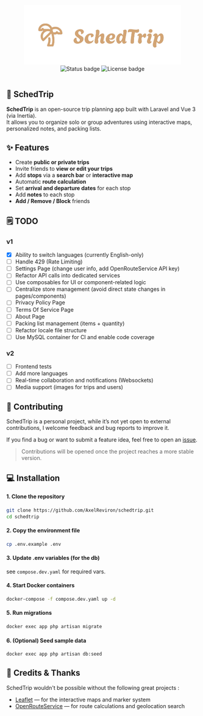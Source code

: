 <p align="center">
  <img src="/resources/assets/schedtrip-logo.png" alt="SchedTrip logo" width="412" />
  <br>
  <img src="https://img.shields.io/badge/status-work%20in%20progress-yellow" alt="Status badge" />
  <img src="https://img.shields.io/badge/license-MIT-green" alt="License badge" />
  <br>
  <img src="https://img.shields.io/badge/Laravel-12.x-red?logo=laravel&logoColor=red" alt=""/>
  <img src="https://img.shields.io/badge/Vue-3.x-41B883?logo=vue.js&logoColor=green" alt=""/>
  <img src="https://img.shields.io/badge/Inertia-2.x-blueviolet" alt=""/>
  <img src="https://img.shields.io/badge/Docker-Compose-blue?logo=docker" alt=""/>
  <img src="https://img.shields.io/badge/MySQL-8.x-white?logo=mysql&logoColor=white" alt=""/>
</p>

## 🌴 SchedTrip

**SchedTrip** is an open-source trip planning app built with Laravel and Vue 3 (via Inertia).  
It allows you to organize solo or group adventures using interactive maps, personalized notes, and packing lists.


## ✨ Features

- Create **public or private trips**
- Invite friends to **view or edit your trips**
- Add **stops** via a **search bar** or **interactive map**
- Automatic **route calculation**
- Set **arrival and departure dates** for each stop 
- Add **notes** to each stop
- **Add / Remove / Block** friends


## 🗒️ TODO
### v1
- [x] Ability to switch languages (currently English-only)
- [ ] Handle 429 (Rate Limiting)
- [ ] Settings Page (change user info, add OpenRouteService API key)
- [ ] Refactor API calls into dedicated services
- [ ] Use composables for UI or component-related logic
- [ ] Centralize store management (avoid direct state changes in pages/components)
- [ ] Privacy Policy Page
- [ ] Terms Of Service Page
- [ ] About Page
- [ ] Packing list management (items + quantity)
- [ ] Refactor locale file structure
- [ ] Use MySQL container for CI and enable code coverage

### v2
- [ ] Frontend tests
- [ ] Add more languages
- [ ] Real-time collaboration and notifications (Websockets)
- [ ] Media support (images for trips and users)

## 🤝 Contributing
SchedTrip is a personal project, while it’s not yet open to external contributions, I welcome feedback and bug reports to improve it.

If you find a bug or want to submit a feature idea, feel free to open an [issue](https://github.com/AxelReviron/schedtrip/issues).

> Contributions will be opened once the project reaches a more stable version.


## 💻 Installation

#### 1. Clone the repository
```bash
git clone https://github.com/AxelReviron/schedtrip.git
cd schedtrip
```

#### 2. Copy the environment file
```bash
cp .env.example .env
```

#### 3. Update .env variables (for the db)
see `compose.dev.yaml` for required vars.

#### 4. Start Docker containers
```bash
docker-compose -f compose.dev.yaml up -d
```

#### 5. Run migrations
```bash
docker exec app php artisan migrate
```
#### 6. (Optional) Seed sample data
```bash
docker exec app php artisan db:seed
```

## 💚 Credits & Thanks

SchedTrip wouldn't be possible without the following great projects :

- [Leaflet](https://leafletjs.com) — for the interactive maps and marker system
- [OpenRouteService](https://openrouteservice.org/) — for route calculations and geolocation search
